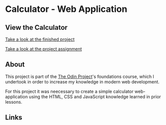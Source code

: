 # Calculator - Web Application

## View the Calculator
<a href="" target="_blank" rel="noopener noreferrer">Take a look at the finished project</a>

<a href="https://www.theodinproject.com/lessons/foundations-calculator" target="_blank" rel="noopener noreferrer">Take a look at the project assignment</a>

## About
This project is part of the <a href="https://www.theodinproject.com" target="_blank" rel="noopener noreferrer">The Odin Project</a>'s foundations course, which I undertook in order to increase my knowledge in modern web development.

For this project it was neecessary to create a simple calculator web-application using the HTML, CSS and JavaScript knowledge learned in prior lessons.

## Links
